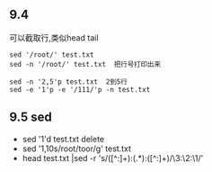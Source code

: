 ## 9.4
可以截取行,类似head tail
```
sed '/root/' test.txt
sed -n '/root/' test.txt  把行号打印出来

sed -n '2,5'p test.txt  2到5行
sed -e '1'p -e '/111/'p -n test.txt  
```


## 9.5 sed
* sed '1'd test.txt  delete
* sed '1,10s/root/toor/g' test.txt
* head test.txt |sed -r 's/([^:]+):(.*):([^:]+)/\3:\2:\1/'

